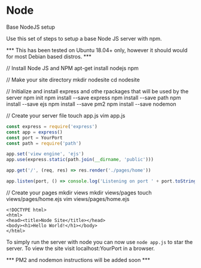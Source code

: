 # Node
Base NodeJS setup

Use this set of steps to setup a base Node JS server with npm.

*** This has been tested on Ubuntu 18.04+ only, however it should would for most Debian based distros. ***


// Install Node JS and NPM
apt-get install nodejs npm

// Make your site directory
mkdir nodesite
cd nodesite

// Initialize and install express and othe rpackages that will be used by the server
npm init
npm install --save express
npm install --save path
npm install --save ejs
npm install --save pm2
npm install --save nodemon

// Create your server file
touch app.js
vim app.js

```javascript
const express = require('express')
const app = express()
const port = YourPort
const path = require('path')

app.set('view engine', 'ejs')
app.use(express.static(path.join(__dirname, 'public')))

app.get('/', (req, res) => res.render('./pages/home'))

app.listen(port, () => console.log('Listening on port ' + port.toString()))
```
// Create your pages
mkdir views
mkdir views/pages
touch views/pages/home.ejs
vim views/pages/home.ejs

```html5
<!DOCTYPE html>
<html>
<head><title>Node Site</title></head>
<body><h1>Hello World!</h1></body>
</html>
```

To simply run the server with node you can now use `node app.js` to star the server.
To view the site visit localhost:YourPort in a browser.

*** PM2 and nodemon instructions will be added soon ***
